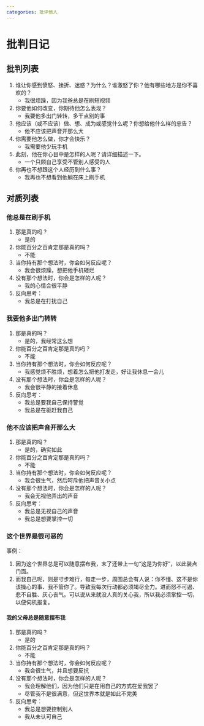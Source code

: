 ```yaml
---
categories: 批评他人
---
```


# 批判日记

## 批判列表

1. 谁让你感到愤怒、挫折、迷惑？为什么？谁激怒了你？他有哪些地方是你不喜欢的？
    - 我很烦躁，因为我爸总是在刷短视频
2. 你要他如何改变，你期待他怎么表现？
    - 我要他多出门转转，多干点别的事
3. 他应该（或不应该）做、想、成为或感觉什么呢？你想给他什么样的忠告？
    - 他不应该把声音开那么大
4. 你需要他怎么做，你才会快乐？
    - 我需要他少玩手机
5. 此刻，他在你心目中是怎样的人呢？请详细描述一下。
    - 一个只顾自己享受不管别人感受的人
6. 你再也不想跟这个人经历到什么事？
    - 我再也不想看到他躺在床上刷手机

## 对质列表

### 他总是在刷手机

1. 那是真的吗？
    - 是的
2. 你能百分之百肯定那是真的吗？
    - 不能
3. 当你持有那个想法时，你会如何反应呢？
    - 我会很烦躁，想把他手机砸烂
4. 没有那个想法时，你会是怎样的人呢？
    - 我的心情会很平静
5. 反向思考：
    - 我总是在打扰自己

### 我要他多出门转转

1. 那是真的吗？
    - 是的，我经常这么想
2. 你能百分之百肯定那是真的吗？
    - 不能
3. 当你持有那个想法时，你会如何反应呢？
    - 我感觉烦不胜烦，想着怎么把他打发走，好让我休息一会儿
4. 没有那个想法时，你会是怎样的人呢？
    - 我会很平静的接着休息
5. 反向思考：
    - 我总是要我自己保持警觉
    - 我总是在驱赶我自己

### 他不应该把声音开那么大

1. 那是真的吗？
    - 是的，确实如此
2. 你能百分之百肯定那是真的吗？
    - 不能
3. 当你持有那个想法时，你会如何反应呢？
    - 我会很生气，然后呵斥他把声音关小点
4. 没有那个想法时，你会是怎样的人呢？
    - 我会无视他弄出的声音
5. 反向思考：
    - 我总是无视自己的声音
    - 我总是想要掌控一切

### 这个世界是很可恶的

事例：

1. 因为这个世界总是可以随意摆布我，末了还带上一句“这是为你好”，以此装点门面。
2. 而我自己呢，则是寸步难行，每走一步，周围总会有人说：你不懂、这不是你该操心的事、我不管你了。导致我每次行动都必须竭尽全力。进而怒不可遏、悲不自胜、灰心丧气。可以说从来就没人真的关心我，所以我必须掌控一切，以便伺机报复。

#### 我的父母总是随意摆布我

1. 那是真的吗？
    - 是的
2. 你能百分之百肯定那是真的吗？
    - 不能
3. 当你持有那个想法时，你会如何反应呢？
    - 我会很生气，并且想要反抗
4. 没有那个想法时，你会是怎样的人呢？
    - 我会理解他们，因为他们只是在用自己的方式在爱我罢了
    - 尽管我不是很满意，但这世界本就是如此不完美
5. 反向思考：
    - 我总是想要控制别人
    - 我从未认可自己
